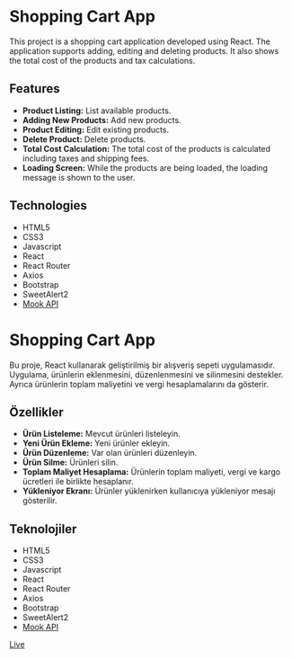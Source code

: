# Shopping Cart App

This project is a shopping cart application developed using React. The application supports adding, editing and deleting products. It also shows the total cost of the products and tax calculations.

## Features

- **Product Listing:** List available products.
- **Adding New Products:** Add new products.
- **Product Editing:** Edit existing products.
- **Delete Product:** Delete products.
- **Total Cost Calculation:** The total cost of the products is calculated including taxes and shipping fees.
- **Loading Screen:** While the products are being loaded, the loading message is shown to the user.

## Technologies

- HTML5
- CSS3
- Javascript
- React
- React Router
- Axios
- Bootstrap
- SweetAlert2
- [Mook API](https://mockapi.io/)

# Shopping Cart App

Bu proje, React kullanarak geliştirilmiş bir alışveriş sepeti uygulamasıdır. Uygulama, ürünlerin eklenmesini, düzenlenmesini ve silinmesini destekler. Ayrıca ürünlerin toplam maliyetini ve vergi hesaplamalarını da gösterir.

## Özellikler

- **Ürün Listeleme:** Mevcut ürünleri listeleyin.
- **Yeni Ürün Ekleme:** Yeni ürünler ekleyin.
- **Ürün Düzenleme:** Var olan ürünleri düzenleyin.
- **Ürün Silme:** Ürünleri silin.
- **Toplam Maliyet Hesaplama:** Ürünlerin toplam maliyeti, vergi ve kargo ücretleri ile birlikte hesaplanır.
- **Yükleniyor Ekranı:** Ürünler yüklenirken kullanıcıya yükleniyor mesajı gösterilir.

## Teknolojiler

- HTML5
- CSS3
- Javascript
- React
- React Router
- Axios
- Bootstrap
- SweetAlert2
- [Mook API](https://mockapi.io/)

[Live](https://fy-shopping-cart-app.netlify.app/)
